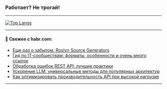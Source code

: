 ### Работает? Не трогай!

---
<!--
#### 🛠️ Technical stack:

![Java](https://img.shields.io/badge/Java-informational?logo=Oracle&style=flat&logoColor=white&color=FF4500)
![Kotlin](https://img.shields.io/badge/Kotlin-informational?logo=Kotlin&style=flat&logoColor=white&color=774D97)
![TS](https://img.shields.io/badge/TypeScript-informational?logo=typeScript&style=flat&logoColor=black&color=017acc)
![Python](https://img.shields.io/badge/Python-informational?logo=Python&style=flat&logoColor=black&color=ffdd54) <br>
![Spring](https://img.shields.io/badge/Spring-informational?logo=Spring&style=flat&logoColor=white&color=6DB33F) 
![SpringBoot](https://img.shields.io/badge/SpringBoot-informational?logo=SpringBoot&style=flat&logoColor=white&color=6DB33F)
![Nest](https://img.shields.io/badge/NestJS-informational?logo=NestJS&style=flat&logoColor=white&color=E0234E) 
![NodeJS](https://img.shields.io/badge/NodeJS-informational?logo=node.js&style=flat&logoColor=white&color=70A760)<br>
![PostgreSQL](https://img.shields.io/badge/PostgreSQL-informational?logo=PostgreSQL&style=flat&logoColor=white&color=DAA520)
![MongoDB](https://img.shields.io/badge/MongoDB-informational?logo=MongoDB&style=flat&logoColor=white&color=870000)
![Apache](https://img.shields.io/badge/Apache-informational?logo=apache&style=flat&logoColor=white&color=f74e28)

___ 
-->

<!--- #### 🛠️ : --->

[![Top Langs](https://github-readme-stats-82jvfl3w3-advtsettinggmailcoms-projects.vercel.app/api/top-langs/?username=zloylis&langs_count=10&hide_title=true&title_color=e6edf3&size_weight=0.5&count_weight=0.5&layout=compact&hide_progress=true&hide_border=true&theme=dracula)](https://github.com/zloylis)

<!---


####  :octocat:&nbsp;&nbsp; Статистика:

![GitHub stats](https://github-readme-stats-u2qms2cxw-advtsettinggmailcoms-projects.vercel.app/api?username=zloylis&show_icons=true&hide_border=true&theme=dracula&title_color=e6edf3&include_all_commits=true&count_private=true&hide_rank=false&hide_title=true&rank_icon=github)
-->
---

#### 💬 Свежее с habr.com:

<!-- BLOG-POST-LIST:START -->
- [Еще раз о забытом. Roslyn Source Generators](https://habr.com/ru/articles/879592/?utm_source=habrahabr&utm_medium=rss&utm_campaign=879592)
- [Гид по IT-сообществам: форматы, особенности и очень много ссылок](https://habr.com/ru/companies/yandex_praktikum/articles/874834/?utm_source=habrahabr&utm_medium=rss&utm_campaign=874834)
- [Обработка ошибок REST API: лучшие практики](https://habr.com/ru/companies/ru_mts/articles/879586/?utm_source=habrahabr&utm_medium=rss&utm_campaign=879586)
- [Ускорение LLM: универсальные методы для популярных архитектур](https://habr.com/ru/companies/yandex/articles/878230/?utm_source=habrahabr&utm_medium=rss&utm_campaign=878230)
- [Как оптимизировать производительность API при высокой нагрузке](https://habr.com/ru/companies/exolve/articles/879580/?utm_source=habrahabr&utm_medium=rss&utm_campaign=879580)
<!-- BLOG-POST-LIST:END -->

---
